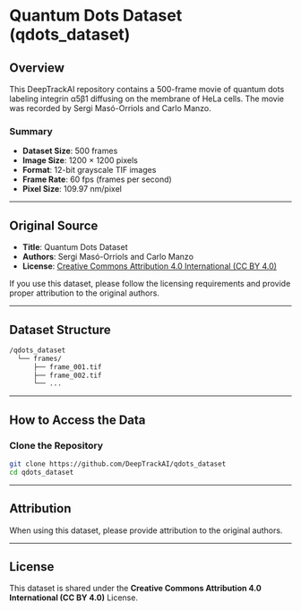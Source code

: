 # Quantum Dots Dataset (qdots_dataset)

## Overview

This DeepTrackAI repository contains a 500-frame movie of quantum dots labeling integrin α5β1 diffusing on the membrane of HeLa cells. The movie was recorded by Sergi Masó-Orriols and Carlo Manzo.

### Summary
- **Dataset Size**: 500 frames  
- **Image Size**: 1200 × 1200 pixels  
- **Format**: 12-bit grayscale TIF images  
- **Frame Rate**: 60 fps (frames per second)  
- **Pixel Size**: 109.97 nm/pixel  

---

## Original Source

- **Title**: Quantum Dots Dataset  
- **Authors**: Sergi Masó-Orriols and Carlo Manzo  
- **License**: [Creative Commons Attribution 4.0 International (CC BY 4.0)](https://creativecommons.org/licenses/by/4.0/)

If you use this dataset, please follow the licensing requirements and provide proper attribution to the original authors.

---

## Dataset Structure

```bash
/qdots_dataset  
  └── frames/
      ├── frame_001.tif
      ├── frame_002.tif
      └── ...        
```

---

## How to Access the Data

### Clone the Repository
```bash
git clone https://github.com/DeepTrackAI/qdots_dataset
cd qdots_dataset
```

---

## Attribution

When using this dataset, please provide attribution to the original authors.

---

## License

This dataset is shared under the **Creative Commons Attribution 4.0 International (CC BY 4.0)** License.
